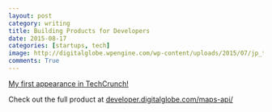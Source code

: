 ```yaml
---
layout: post
category: writing
title: Building Products for Developers
date: 2015-08-17
categories: [startups, tech]
image: http://digitalglobe.wpengine.com/wp-content/uploads/2015/07/jp_tokyo_tree_apr06_2015_wv03.SCALED1.jpg
comments: True
---
```


[My first appearance in TechCrunch!](http://techcrunch.com/2015/08/13/digitalglobe-partners-with-mapbox-to-launches-its-maps-api/)

Check out the full product at [developer.digitalglobe.com/maps-api/](http://developer.digitalglobe.com/maps-api/)